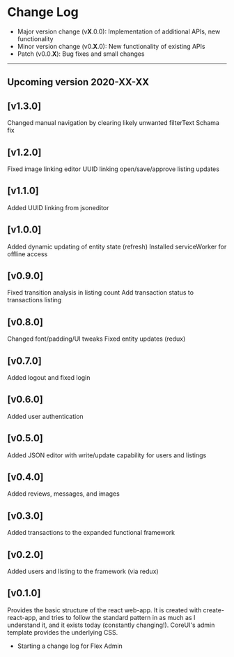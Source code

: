 # Change Log

- Major version change (v**X**.0.0): Implementation of additional APIs, new functionality 
- Minor version change (v0.**X**.0): New functionality of existing APIs
- Patch (v0.0.**X**): Bug fixes and small changes

---

## Upcoming version 2020-XX-XX

## [v1.3.0]

Changed manual navigation by clearing likely unwanted filterText
Schama fix


## [v1.2.0]

Fixed image linking
editor UUID linking
open/save/approve listing updates

## [v1.1.0]

Added UUID linking from jsoneditor

## [v1.0.0]

Added dynamic updating of entity state (refresh)
Installed serviceWorker for offline access

## [v0.9.0]

Fixed transition analysis in listing count
Add transaction status to transactions listing

## [v0.8.0]

Changed font/padding/UI tweaks
Fixed entity updates (redux)

## [v0.7.0]

Added logout and fixed login

## [v0.6.0]

Added user authentication

## [v0.5.0]

Added JSON editor with write/update capability for users and listings

## [v0.4.0]

Added reviews, messages, and images

## [v0.3.0]

Added transactions to the expanded functional framework

## [v0.2.0]

Added users and listing to the framework (via redux)

## [v0.1.0]

Provides the basic structure of the react web-app. It is created with create-react-app, and tries to follow the standard pattern in as much as I understand it, and it exists today (constantly changing!). CoreUI's admin template provides the underlying CSS.

- Starting a change log for Flex Admin
